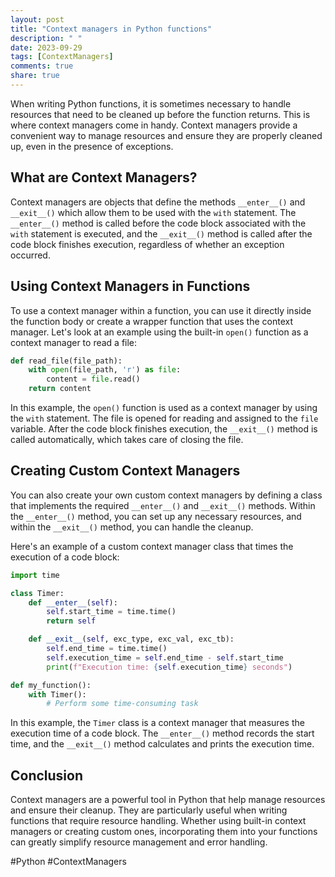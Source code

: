 ```yaml
---
layout: post
title: "Context managers in Python functions"
description: " "
date: 2023-09-29
tags: [ContextManagers]
comments: true
share: true
---
```


When writing Python functions, it is sometimes necessary to handle resources that need to be cleaned up before the function returns. This is where context managers come in handy. Context managers provide a convenient way to manage resources and ensure they are properly cleaned up, even in the presence of exceptions.

## What are Context Managers?

Context managers are objects that define the methods `__enter__()` and `__exit__()` which allow them to be used with the `with` statement. The `__enter__()` method is called before the code block associated with the `with` statement is executed, and the `__exit__()` method is called after the code block finishes execution, regardless of whether an exception occurred.

## Using Context Managers in Functions

To use a context manager within a function, you can use it directly inside the function body or create a wrapper function that uses the context manager. Let's look at an example using the built-in `open()` function as a context manager to read a file:

```python
def read_file(file_path):
    with open(file_path, 'r') as file:
        content = file.read()
    return content
```

In this example, the `open()` function is used as a context manager by using the `with` statement. The file is opened for reading and assigned to the `file` variable. After the code block finishes execution, the `__exit__()` method is called automatically, which takes care of closing the file.

## Creating Custom Context Managers

You can also create your own custom context managers by defining a class that implements the required `__enter__()` and `__exit__()` methods. Within the `__enter__()` method, you can set up any necessary resources, and within the `__exit__()` method, you can handle the cleanup.

Here's an example of a custom context manager class that times the execution of a code block:

```python
import time

class Timer:
    def __enter__(self):
        self.start_time = time.time()
        return self

    def __exit__(self, exc_type, exc_val, exc_tb):
        self.end_time = time.time()
        self.execution_time = self.end_time - self.start_time
        print(f"Execution time: {self.execution_time} seconds")

def my_function():
    with Timer():
        # Perform some time-consuming task
```

In this example, the `Timer` class is a context manager that measures the execution time of a code block. The `__enter__()` method records the start time, and the `__exit__()` method calculates and prints the execution time.

## Conclusion

Context managers are a powerful tool in Python that help manage resources and ensure their cleanup. They are particularly useful when writing functions that require resource handling. Whether using built-in context managers or creating custom ones, incorporating them into your functions can greatly simplify resource management and error handling.

\#Python \#ContextManagers